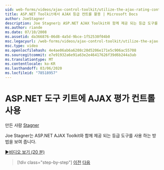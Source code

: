 ```yaml
---
uid: web-forms/videos/ajax-control-toolkit/utilize-the-ajax-rating-control-in-the-aspnet-toolkit
title: ASP.NET Toolkit에서 AJAX 등급 컨트롤 활용 | Microsoft Docs
author: JoeStagner
description: Joe Stagner는 ASP.NET AJAX Toolkit와 함께 제공 되는 등급 도구를 사용 하는 방법을 보여 줍니다.
ms.author: riande
ms.date: 07/10/2008
ms.assetid: da366876-06d8-4a5d-9bce-1f52530f04b0
msc.legacyurl: /web-forms/videos/ajax-control-toolkit/utilize-the-ajax-rating-control-in-the-aspnet-toolkit
msc.type: video
ms.openlocfilehash: 4e4ae06ab6a6208c20d5206e171e5c906ac55708
ms.sourcegitcommit: e7e91932a6e91a63e2e46417626f39d6b244a3ab
ms.translationtype: MT
ms.contentlocale: ko-KR
ms.lasthandoff: 03/06/2020
ms.locfileid: "78518957"
---
```

# <a name="utilize-the-ajax-rating-control-in-the-aspnet-toolkit"></a>ASP.NET 도구 키트에 AJAX 평가 컨트롤 사용

만든 사람 [Stagner](https://github.com/JoeStagner)

Joe Stagner는 ASP.NET AJAX Toolkit와 함께 제공 되는 등급 도구를 사용 하는 방법을 보여 줍니다.

[&#9654;비디오 보기 (20 분)](https://channel9.msdn.com/Blogs/ASP-NET-Site-Videos/utilize-the-ajax-rating-control-in-the-aspnet-toolkit)

> [!div class="step-by-step"]
> [이전](how-do-i-the-ajax-toolkit-reorder-control.md)
> [다음](control-extenders.md)
